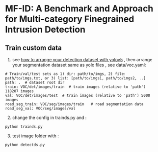 # MF-ID: A Benchmark and Approach for Multi-category Finegrained Intrusion Detection

## Train custom data


1. see [how to arrange your detection dataset with yolov5](https://github.com/ultralytics/yolov5/wiki/Train-Custom-Data) , then arrange your segmentation dataset same as yolo files , see data/voc.yaml:

```
# Train/val/test sets as 1) dir: path/to/imgs, 2) file: path/to/imgs.txt, or 3) list: [path/to/imgs1, path/to/imgs2, ..]
path: .  # dataset root dir
train: VOC/det/images/train  # train images (relative to 'path') 118287 images
val: VOC/det/images/test  # train images (relative to 'path') 5000 images
road_seg_train: VOC/seg/images/train   # road segmentation data
road_seg_val: VOC/seg/images/val
```
   
2. change the config in trainds.py and :

```
python trainds.py 
```

3. test image folder with :

```
python detectds.py
```
